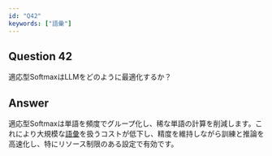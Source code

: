 ```yaml
---
id: "Q42"
keywords: ["語彙"]
---
```


## Question 42

適応型SoftmaxはLLMをどのように最適化するか？

## Answer

適応型Softmaxは単語を頻度でグループ化し、稀な単語の計算を削減します。これにより大規模な[語彙](../keypoints/語彙.md?context=ai)を扱うコストが低下し、精度を維持しながら訓練と推論を高速化し、特にリソース制限のある設定で有効です。
